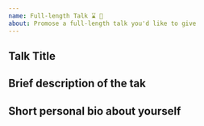 ```yaml
---
name: Full-length Talk ⌛ 🎤
about: Promose a full-length talk you'd like to give
---
```


<!-- Please search existing issues to avoid creating duplicates. -->

## Talk Title

## Brief description of the tak

## Short personal bio about yourself
